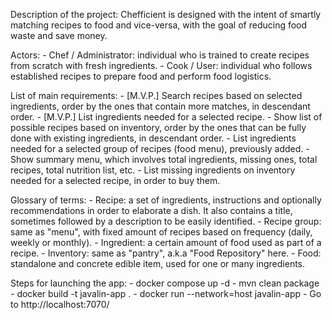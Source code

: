Description of the project: Chefficient is designed with the intent of smartly matching recipes to food and vice-versa, with the goal of reducing food waste and save money.

Actors:
	- Chef / Administrator: individual who is trained to create recipes from scratch with fresh ingredients.
	- Cook / User: individual who follows established recipes to prepare food and perform food logistics.

List of main requirements:
	- [M.V.P.] Search recipes based on selected ingredients, order by the ones that contain more matches, in descendant order.
	- [M.V.P.] List ingredients needed for a selected recipe.
	- Show list of possible recipes based on inventory, order by the ones that can be fully done with existing ingredients, in descendant order.
	- List ingredients needed for a selected group of recipes (food menu), previously added.
	- Show summary menu, which involves total ingredients, missing ones, total recipes, total nutrition list, etc.
	- List missing ingredients on inventory needed for a selected recipe, in order to buy them.
	
	
Glossary of terms:
	- Recipe: a set of ingredients, instructions and optionally recommendations in order to elaborate a dish. It also contains a title, sometimes followed by a description to be easily identified.
	- Recipe group: same as "menu", with fixed amount of recipes based on frequency (daily, weekly or monthly).
	- Ingredient: a certain amount of food used as part of a recipe.
	- Inventory: same as "pantry", a.k.a "Food Repository" here.
	- Food: standalone and concrete edible item, used for one or many ingredients.
	
Steps for launching the app:
	- docker compose up -d
	- mvn clean package
	- docker build -t javalin-app .
	- docker run --network=host javalin-app
	- Go to http://localhost:7070/